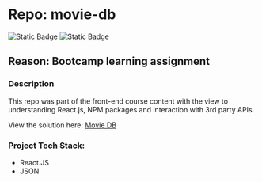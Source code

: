 # Repo: movie-db
![Static Badge](https://img.shields.io/badge/Dev_status-Complete-blue)
![Static Badge](https://img.shields.io/badge/Test_status-Untested-red)

## Reason: Bootcamp learning assignment 

### Description
This repo was part of the front-end course content with the view to understanding React.js, NPM packages and interaction with 3rd party APIs. 

View the solution here: [Movie DB](https://jimdavies72.github.io/movie-db)

### Project Tech Stack:

- React.JS
- JSON
